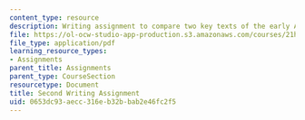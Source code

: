 ```yaml
---
content_type: resource
description: Writing assignment to compare two key texts of the early American republic.
file: https://ol-ocw-studio-app-production.s3.amazonaws.com/courses/21h-105-american-classics-fall-2002/0653dc93aecc316eb32bbab2e46fc2f5_am_classics_secanment_10_02.pdf
file_type: application/pdf
learning_resource_types:
- Assignments
parent_title: Assignments
parent_type: CourseSection
resourcetype: Document
title: Second Writing Assignment
uid: 0653dc93-aecc-316e-b32b-bab2e46fc2f5
---
```

